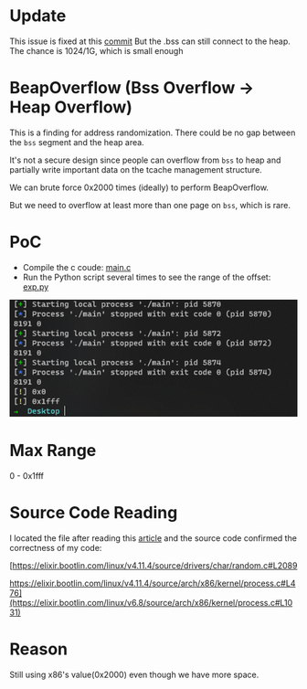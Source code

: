 # Update

This issue is fixed at this [commit][2]
But the .bss can still connect to the heap. The chance is 1024/1G, which is small enough

# BeapOverflow (Bss Overflow -> Heap Overflow)

This is a finding for address randomization. There could be no gap between the `bss` segment and the heap area.

It's not a secure design since people can overflow from `bss` to heap and partially write important data on the tcache management structure. 

We can brute force 0x2000 times (ideally) to perform BeapOverflow.

But we need to overflow at least more than one page on `bss`, which is rare.


# PoC
- Compile the c coude: [main.c](./main.c)
- Run the Python script several times to see the range of the offset: [exp.py](./exp.py)

![PoC](image.png)

# Max Range
0 - 0x1fff

# Source Code Reading
I located the file after reading this [article][1] and the source code confirmed the correctness of my code:

[https://elixir.bootlin.com/linux/v4.11.4/source/drivers/char/random.c#L2089

https://elixir.bootlin.com/linux/v4.11.4/source/arch/x86/kernel/process.c#L476](https://elixir.bootlin.com/linux/v6.8/source/arch/x86/kernel/process.c#L1031)

# Reason

Still using x86's value(0x2000) even though we have more space.


[1]: https://www.cnblogs.com/wangaohui/p/7122653.html
[2]: https://github.com/torvalds/linux/commit/685d98211273f60e38a6d361b62d7016c545297e#diff-4dd434086fa3d909f159202a82af12e0f3409a90a28d45dededeeac8be2c6810L1033
